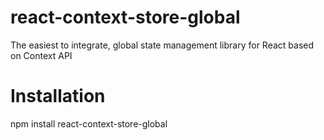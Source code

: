 # react-context-store-global

The easiest to integrate, global state management library for React based on Context API

# Installation
npm install react-context-store-global

